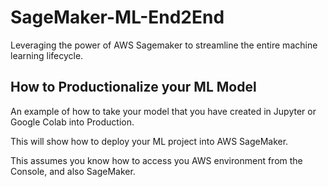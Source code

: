 # SageMaker-ML-End2End
 Leveraging the power of AWS Sagemaker to streamline the entire machine learning lifecycle.
 
 ## How to Productionalize your ML Model ##

 An example of how to take your model that you have created in Jupyter or Google Colab into Production.
 
 This will show how to deploy your ML project into AWS SageMaker.
 
 This assumes you know how to access you AWS environment from the Console, and also SageMaker.
 
 
